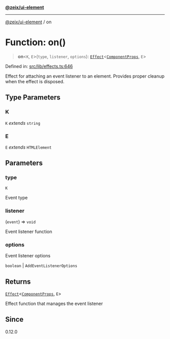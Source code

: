 [**@zeix/ui-element**](../README.md)

***

[@zeix/ui-element](../globals.md) / on

# Function: on()

> **on**\<`K`, `E`\>(`type`, `listener`, `options`): [`Effect`](../type-aliases/Effect.md)\<[`ComponentProps`](../type-aliases/ComponentProps.md), `E`\>

Defined in: [src/lib/effects.ts:646](https://github.com/zeixcom/ui-element/blob/62aded0dfd41b132db684ccc25a7494068f0d957/src/lib/effects.ts#L646)

Effect for attaching an event listener to an element.
Provides proper cleanup when the effect is disposed.

## Type Parameters

### K

`K` *extends* `string`

### E

`E` *extends* `HTMLElement`

## Parameters

### type

`K`

Event type

### listener

(`event`) => `void`

Event listener function

### options

Event listener options

`boolean` | `AddEventListenerOptions`

## Returns

[`Effect`](../type-aliases/Effect.md)\<[`ComponentProps`](../type-aliases/ComponentProps.md), `E`\>

Effect function that manages the event listener

## Since

0.12.0

